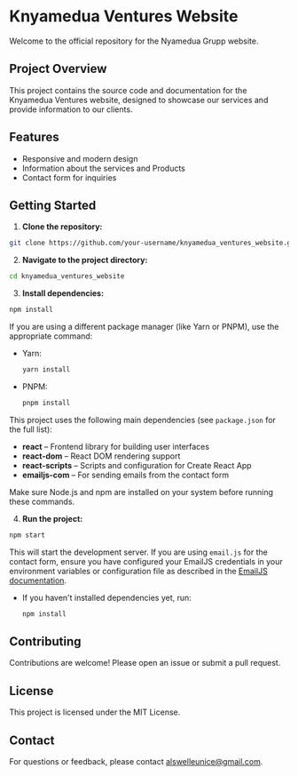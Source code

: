 # Knyamedua Ventures Website

Welcome to the official repository for the Nyamedua Grupp website.

## Project Overview

This project contains the source code and documentation for the Knyamedua Ventures website, designed to showcase our services and provide information to our clients.

## Features

- Responsive and modern design
- Information about the services and Products
- Contact form for inquiries

## Getting Started

1. **Clone the repository:**
  ```bash
  git clone https://github.com/your-username/knyamedua_ventures_website.git
  ```
2. **Navigate to the project directory:**
  ```bash
  cd knyamedua_ventures_website
  ```
3. **Install dependencies:**  
  ```bash
  npm install
  ```
  If you are using a different package manager (like Yarn or PNPM), use the appropriate command:

  - Yarn:
    ```bash
    yarn install
    ```
  - PNPM:
    ```bash
    pnpm install
    ```
  This project uses the following main dependencies (see `package.json` for the full list):

  - **react** – Frontend library for building user interfaces
  - **react-dom** – React DOM rendering support
  - **react-scripts** – Scripts and configuration for Create React App
  - **emailjs-com** – For sending emails from the contact form

  Make sure Node.js and npm are installed on your system before running these commands.

4. **Run the project:**  
  ```bash
  npm start
  ```
  This will start the development server. If you are using `email.js` for the contact form, ensure you have configured your EmailJS credentials in your environment variables or configuration file as described in the [EmailJS documentation](https://www.emailjs.com/docs/).

  - If you haven't installed dependencies yet, run:
    ```bash
    npm install
    ```

## Contributing

Contributions are welcome! Please open an issue or submit a pull request.

## License

This project is licensed under the MIT License.

## Contact

For questions or feedback, please contact [alswelleunice@gmail.com](mailto:alswelleunice@gmail.com).